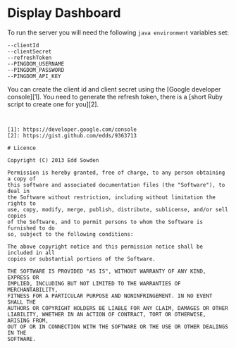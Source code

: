 # Display Dashboard

To run the server you will need the following `java environment` variables set:

```
--clientId
--clientSecret
--refreshToken
--PINGDOM_USERNAME
--PINGDOM_PASSWORD
--PINGDOM_API_KEY
```

You can create the client id and client secret using the [Google developer
console][1]. You need to generate the refresh token, there is a [short Ruby
script to create one for you][2].

```


[1]: https://developer.google.com/console
[2]: https://gist.github.com/edds/9363713

# Licence

Copyright (C) 2013 Edd Sowden

Permission is hereby granted, free of charge, to any person obtaining a copy of
this software and associated documentation files (the "Software"), to deal in
the Software without restriction, including without limitation the rights to
use, copy, modify, merge, publish, distribute, sublicense, and/or sell copies
of the Software, and to permit persons to whom the Software is furnished to do
so, subject to the following conditions:

The above copyright notice and this permission notice shall be included in all
copies or substantial portions of the Software.

THE SOFTWARE IS PROVIDED "AS IS", WITHOUT WARRANTY OF ANY KIND, EXPRESS OR
IMPLIED, INCLUDING BUT NOT LIMITED TO THE WARRANTIES OF MERCHANTABILITY,
FITNESS FOR A PARTICULAR PURPOSE AND NONINFRINGEMENT. IN NO EVENT SHALL THE
AUTHORS OR COPYRIGHT HOLDERS BE LIABLE FOR ANY CLAIM, DAMAGES OR OTHER
LIABILITY, WHETHER IN AN ACTION OF CONTRACT, TORT OR OTHERWISE, ARISING FROM,
OUT OF OR IN CONNECTION WITH THE SOFTWARE OR THE USE OR OTHER DEALINGS IN THE
SOFTWARE.
